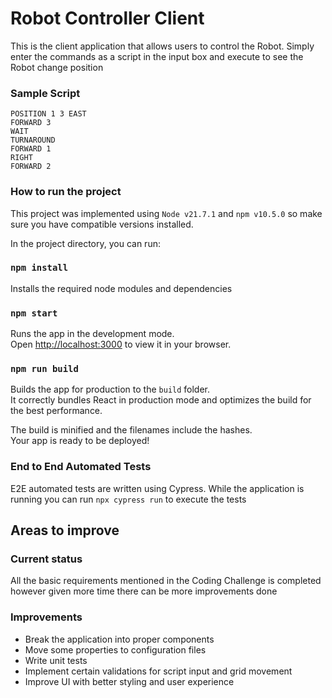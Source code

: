 # Robot Controller Client
This is the client application that allows users to control the Robot. Simply enter the commands 
as a script in the input box and execute to see the Robot change position

### Sample Script

```
POSITION 1 3 EAST
FORWARD 3
WAIT
TURNAROUND
FORWARD 1
RIGHT
FORWARD 2
```

### How to run the project

This project was implemented using `Node v21.7.1` and `npm v10.5.0` so make sure you have compatible versions installed.

In the project directory, you can run:

### `npm install` 

Installs the required node modules and dependencies

### `npm start`

Runs the app in the development mode.\
Open [http://localhost:3000](http://localhost:3000) to view it in your browser.

### `npm run build`

Builds the app for production to the `build` folder.\
It correctly bundles React in production mode and optimizes the build for the best performance.

The build is minified and the filenames include the hashes.\
Your app is ready to be deployed!

### End to End Automated Tests

E2E automated tests are written using Cypress. While the application is running you can run `npx cypress run` 
to execute the tests

## Areas to improve
### Current status
All the basic requirements mentioned in the Coding Challenge is completed however given more time there can be
more improvements done

### Improvements

- Break the application into proper components
- Move some properties to configuration files
- Write unit tests
- Implement certain validations for script input and grid movement
- Improve UI with better styling and user experience



